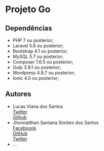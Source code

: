 # Projeto Go #

## Dependências

* PHP 7 ou posterior;
* Laravel 5.6 ou posterior;
* Bootstrap 4.1 ou posterior;
* MySQL 5.7 ou posterior;
* Composer 1.6.5 ou posterior;
* Gulp 3.9.1 ou posterior;
* Wordpress 4.9.7 ou posterior;
* Ionic 4.0 ou posterior;

## Autores

* Lucas Viana dos Santos <br> [Twitter](https://twitter.com/elevesantos) <br>
[Github](https://github.com/elevesantos)
* Jhonnatthan Santana Simões dos Santos <br> 
[Faceboook](https://www.facebook.com/jhowsantanaa) <br>
[GitHub](https://github.com/jhonnatthan) <br>
[Twitter](https://twitter.com/jhow_santanaa)
* ...